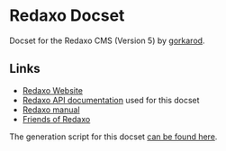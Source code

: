 # Redaxo Docset

Docset for the Redaxo CMS (Version 5) by [gorkarod](https://github.com/gorkarod).

## Links

* [Redaxo Website](https://redaxo.org/)
* [Redaxo API documentation](https://redaxo.org/api/master/) used for this docset
* [Redaxo manual](https://redaxo.org/doku/master)
* [Friends of Redaxo](https://friendsofredaxo.github.io/)

The generation script for this docset [can be found here](https://github.com/FriendsOfREDAXO/redaxo.docset).
